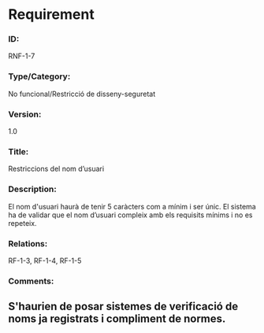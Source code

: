# Requirement

### ID: 
RNF-1-7

### Type/Category:  
No funcional/Restricció de disseny-seguretat 

### Version:  
1.0  

### Title:  
Restriccions del nom d’usuari  

### Description:  
El nom d'usuari haurà de tenir 5 caràcters com a mínim i ser únic.  El sistema ha de validar que el nom d’usuari compleix amb els requisits mínims i no es repeteix.  

### Relations:  
RF-1-3, RF-1-4, RF-1-5

### Comments:  
S'haurien de posar sistemes de verificació de noms ja registrats i compliment de normes.  
---